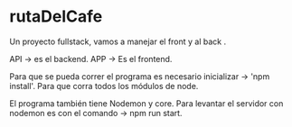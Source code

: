 # rutaDelCafe
Un proyecto fullstack, vamos a manejar el front y al back .

API -> es el backend.
APP -> Es el frontend.

Para que se pueda correr el programa es necesario inicializar -> 'npm install'.
Para que corra todos los módulos de node.

El programa también tiene Nodemon y core.
Para levantar el servidor con nodemon es con el comando -> npm run start.
